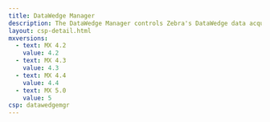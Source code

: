 ```yaml
---
title: DataWedge Manager
description: The DataWedge Manager controls Zebra's DataWedge data acquisition service for Android devices. 
layout: csp-detail.html
mxversions:
  - text: MX 4.2
    value: 4.2
  - text: MX 4.3
    value: 4.3
  - text: MX 4.4
    value: 4.4
  - text: MX 5.0
    value: 5
csp: datawedgemgr
---
```






